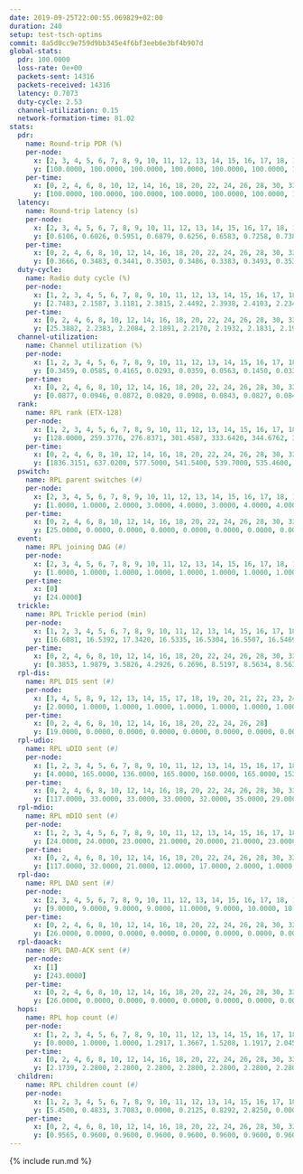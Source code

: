 ```yaml
---
date: 2019-09-25T22:00:55.069829+02:00
duration: 240
setup: test-tsch-optims
commit: 8a5d0cc9e759d9bb345e4f6bf3eeb6e3bf4b907d
global-stats:
  pdr: 100.0000
  loss-rate: 0e+00
  packets-sent: 14316
  packets-received: 14316
  latency: 0.7073
  duty-cycle: 2.53
  channel-utilization: 0.15
  network-formation-time: 81.02
stats:
  pdr:
    name: Round-trip PDR (%)
    per-node:
      x: [2, 3, 4, 5, 6, 7, 8, 9, 10, 11, 12, 13, 14, 15, 16, 17, 18, 19, 20, 21, 22, 23, 24, 25]
      y: [100.0000, 100.0000, 100.0000, 100.0000, 100.0000, 100.0000, 100.0000, 100.0000, 100.0000, 100.0000, 100.0000, 100.0000, 100.0000, 100.0000, 100.0000, 100.0000, 100.0000, 100.0000, 100.0000, 100.0000, 100.0000, 100.0000, 100.0000, 100.0000]
    per-time:
      x: [0, 2, 4, 6, 8, 10, 12, 14, 16, 18, 20, 22, 24, 26, 28, 30, 32, 34, 36, 38, 40, 42, 44, 46, 48, 50, 52, 54, 56, 58, 60, 62, 64, 66, 68, 70, 72, 74, 76, 78, 80, 82, 84, 86, 88, 90, 92, 94, 96, 98, 100, 102, 104, 106, 108, 110, 112, 114, 116, 118, 120, 122, 124, 126, 128, 130, 132, 134, 136, 138, 140, 142, 144, 146, 148, 150, 152, 154, 156, 158, 160, 162, 164, 166, 168, 170, 172, 174, 176, 178, 180, 182, 184, 186, 188, 190, 192, 194, 196, 198, 200, 202, 204, 206, 208, 210, 212, 214, 216, 218, 220, 222, 224, 226, 228, 230, 232, 234, 236, 238]
      y: [100.0000, 100.0000, 100.0000, 100.0000, 100.0000, 100.0000, 100.0000, 100.0000, 100.0000, 100.0000, 100.0000, 100.0000, 100.0000, 100.0000, 100.0000, 100.0000, 100.0000, 100.0000, 100.0000, 100.0000, 100.0000, 100.0000, 100.0000, 100.0000, 100.0000, 100.0000, 100.0000, 100.0000, 100.0000, 100.0000, 100.0000, 100.0000, 100.0000, 100.0000, 100.0000, 100.0000, 100.0000, 100.0000, 100.0000, 100.0000, 100.0000, 100.0000, 100.0000, 100.0000, 100.0000, 100.0000, 100.0000, 100.0000, 100.0000, 100.0000, 100.0000, 100.0000, 100.0000, 100.0000, 100.0000, 100.0000, 100.0000, 100.0000, 100.0000, 100.0000, 100.0000, 100.0000, 100.0000, 100.0000, 100.0000, 100.0000, 100.0000, 100.0000, 100.0000, 100.0000, 100.0000, 100.0000, 100.0000, 100.0000, 100.0000, 100.0000, 100.0000, 100.0000, 100.0000, 100.0000, 100.0000, 100.0000, 100.0000, 100.0000, 100.0000, 100.0000, 100.0000, 100.0000, 100.0000, 100.0000, 100.0000, 100.0000, 100.0000, 100.0000, 100.0000, 100.0000, 100.0000, 100.0000, 100.0000, 100.0000, 100.0000, 100.0000, 100.0000, 100.0000, 100.0000, 100.0000, 100.0000, 100.0000, 100.0000, 100.0000, 100.0000, 100.0000, 100.0000, 100.0000, 100.0000, 100.0000, 100.0000, 100.0000, 100.0000, 100.0000]
  latency:
    name: Round-trip latency (s)
    per-node:
      x: [2, 3, 4, 5, 6, 7, 8, 9, 10, 11, 12, 13, 14, 15, 16, 17, 18, 19, 20, 21, 22, 23, 24, 25]
      y: [0.6106, 0.6026, 0.5951, 0.6879, 0.6256, 0.6583, 0.7258, 0.7383, 0.6588, 0.6921, 0.6697, 0.7011, 0.7314, 0.6804, 0.6932, 0.7016, 0.6920, 0.7444, 0.7065, 0.7008, 0.7327, 0.8604, 0.9029, 0.8641]
    per-time:
      x: [0, 2, 4, 6, 8, 10, 12, 14, 16, 18, 20, 22, 24, 26, 28, 30, 32, 34, 36, 38, 40, 42, 44, 46, 48, 50, 52, 54, 56, 58, 60, 62, 64, 66, 68, 70, 72, 74, 76, 78, 80, 82, 84, 86, 88, 90, 92, 94, 96, 98, 100, 102, 104, 106, 108, 110, 112, 114, 116, 118, 120, 122, 124, 126, 128, 130, 132, 134, 136, 138, 140, 142, 144, 146, 148, 150, 152, 154, 156, 158, 160, 162, 164, 166, 168, 170, 172, 174, 176, 178, 180, 182, 184, 186, 188, 190, 192, 194, 196, 198, 200, 202, 204, 206, 208, 210, 212, 214, 216, 218, 220, 222, 224, 226, 228, 230, 232, 234, 236, 238]
      y: [0.3666, 0.3483, 0.3441, 0.3503, 0.3486, 0.3383, 0.3493, 0.3534, 0.3355, 0.3535, 0.3526, 0.3678, 0.3879, 0.3822, 0.3272, 0.3282, 0.3377, 0.3290, 0.3358, 0.3175, 0.3292, 0.3265, 0.3217, 0.3182, 0.3208, 0.3271, 0.3212, 0.3259, 0.3265, 0.3141, 0.3241, 0.3344, 0.3133, 0.3197, 0.3245, 0.3441, 0.3327, 0.3478, 0.3299, 0.3404, 0.3049, 0.3739, 0.3657, 0.4046, 0.3729, 0.3451, 0.3583, 0.3422, 0.3572, 0.3391, 0.3458, 0.3260, 0.3244, 0.4200, 0.4009, 0.3363, 0.3662, 0.3551, 0.3251, 0.4572, 0.4755, 0.4428, 0.3490, 0.3330, 0.3577, 0.7207, 1.2108, 0.8390, 0.6519, 0.6159, 0.4582, 0.7038, 1.2637, 1.2587, 1.0664, 0.8046, 0.5436, 0.7910, 1.2517, 1.2482, 1.2415, 1.1332, 0.8577, 0.9304, 1.2722, 1.2642, 1.2811, 1.2379, 1.1704, 1.0643, 1.2487, 1.2649, 1.2349, 1.2745, 1.2557, 1.2409, 1.2711, 1.2558, 1.2661, 1.2637, 1.2765, 1.2706, 1.2546, 1.2685, 1.2701, 1.2778, 1.2644, 1.2584, 1.2588, 1.2679, 1.2566, 1.2639, 1.2763, 1.2518, 1.2120, 1.2373, 1.2469, 1.2441, 1.2243, 1.2450]
  duty-cycle:
    name: Radio duty cycle (%)
    per-node:
      x: [1, 2, 3, 4, 5, 6, 7, 8, 9, 10, 11, 12, 13, 14, 15, 16, 17, 18, 19, 20, 21, 22, 23, 24, 25]
      y: [2.7483, 2.1587, 3.1181, 2.3815, 2.4492, 2.3938, 2.4103, 2.2349, 2.2518, 2.2062, 2.1975, 2.3004, 2.4053, 2.3706, 2.5854, 2.3405, 2.2413, 2.3246, 2.3458, 2.3809, 2.3803, 2.3490, 2.4734, 2.4335, 2.3309]
    per-time:
      x: [0, 2, 4, 6, 8, 10, 12, 14, 16, 18, 20, 22, 24, 26, 28, 30, 32, 34, 36, 38, 40, 42, 44, 46, 48, 50, 52, 54, 56, 58, 60, 62, 64, 66, 68, 70, 72, 74, 76, 78, 80, 82, 84, 86, 88, 90, 92, 94, 96, 98, 100, 102, 104, 106, 108, 110, 112, 114, 116, 118, 120, 122, 124, 126, 128, 130, 132, 134, 136, 138, 140, 142, 144, 146, 148, 150, 152, 154, 156, 158, 160, 162, 164, 166, 168, 170, 172, 174, 176, 178, 180, 182, 184, 186, 188, 190, 192, 194, 196, 198, 200, 202, 204, 206, 208, 210, 212, 214, 216, 218, 220, 222, 224, 226, 228, 230, 232, 234, 236, 238, 240]
      y: [25.3882, 2.2383, 2.2084, 2.1891, 2.2170, 2.1932, 2.1831, 2.1975, 2.2053, 2.1903, 2.1984, 3.0555, 2.9650, 3.0796, 3.1061, 2.1882, 2.1871, 2.1952, 2.1851, 2.1977, 2.1781, 2.1850, 2.1827, 2.1887, 2.1765, 2.1848, 2.1854, 2.1771, 2.2247, 2.1870, 2.1837, 2.1924, 2.1878, 2.1862, 2.1859, 2.1818, 2.1800, 2.1906, 2.1905, 2.1731, 2.1932, 2.1758, 2.2394, 2.2354, 2.2176, 2.2037, 2.1995, 2.1963, 2.1920, 2.2170, 2.1994, 2.1996, 2.2003, 2.1918, 2.2100, 2.2065, 2.2168, 2.2289, 2.1994, 2.2045, 2.1981, 2.2138, 2.1935, 2.2019, 2.1858, 2.2039, 2.1895, 2.1931, 2.2083, 2.1883, 2.1822, 2.1941, 2.1844, 2.1961, 2.1819, 2.1713, 2.1968, 2.1867, 2.1927, 2.1644, 2.1644, 2.1515, 2.1896, 2.1847, 2.1890, 2.1973, 2.2088, 2.1863, 2.1694, 2.1745, 2.1933, 2.1648, 2.1775, 2.1566, 2.1988, 2.1743, 2.1663, 2.1963, 2.1678, 2.1871, 2.1907, 2.1971, 2.1851, 2.1777, 2.1745, 2.1876, 2.1806, 2.1727, 2.1699, 2.1900, 2.1837, 2.1892, 2.1882, 2.1845, 2.1736, 2.1568, 2.1844, 2.1785, 2.1907, 2.1637, null]
  channel-utilization:
    name: Channel utilization (%)
    per-node:
      x: [1, 2, 3, 4, 5, 6, 7, 8, 9, 10, 11, 12, 13, 14, 15, 16, 17, 18, 19, 20, 21, 22, 23, 24, 25]
      y: [0.3459, 0.0585, 0.4165, 0.0293, 0.0359, 0.0563, 0.1450, 0.0332, 0.0320, 0.0857, 0.0382, 0.0348, 0.0349, 0.0316, 0.2198, 0.0993, 0.0377, 0.0774, 0.0337, 0.0565, 0.0544, 0.0400, 0.0309, 0.0310, 0.0323]
    per-time:
      x: [0, 2, 4, 6, 8, 10, 12, 14, 16, 18, 20, 22, 24, 26, 28, 30, 32, 34, 36, 38, 40, 42, 44, 46, 48, 50, 52, 54, 56, 58, 60, 62, 64, 66, 68, 70, 72, 74, 76, 78, 80, 82, 84, 86, 88, 90, 92, 94, 96, 98, 100, 102, 104, 106, 108, 110, 112, 114, 116, 118, 120, 122, 124, 126, 128, 130, 132, 134, 136, 138, 140, 142, 144, 146, 148, 150, 152, 154, 156, 158, 160, 162, 164, 166, 168, 170, 172, 174, 176, 178, 180, 182, 184, 186, 188, 190, 192, 194, 196, 198, 200, 202, 204, 206, 208, 210, 212, 214, 216, 218, 220, 222, 224, 226, 228, 230, 232, 234, 236, 238, 240]
      y: [0.0877, 0.0946, 0.0872, 0.0820, 0.0908, 0.0843, 0.0827, 0.0848, 0.0876, 0.0843, 0.0877, 0.4045, 0.3386, 0.3965, 0.4208, 0.0821, 0.0824, 0.0855, 0.0843, 0.0863, 0.0805, 0.0820, 0.0796, 0.0812, 0.0813, 0.0823, 0.0812, 0.0832, 0.0949, 0.0808, 0.0822, 0.0857, 0.0832, 0.0834, 0.0798, 0.0801, 0.0825, 0.0872, 0.0845, 0.0814, 0.0855, 0.0804, 0.1048, 0.0964, 0.0928, 0.0859, 0.0862, 0.0886, 0.0827, 0.0888, 0.0828, 0.0828, 0.0860, 0.0822, 0.0872, 0.0856, 0.0907, 0.0928, 0.0843, 0.0830, 0.0849, 0.0885, 0.0832, 0.0866, 0.0803, 0.0857, 0.0802, 0.0824, 0.0860, 0.0813, 0.0789, 0.0841, 0.0808, 0.0817, 0.0795, 0.0743, 0.0837, 0.0781, 0.0804, 0.0749, 0.0731, 0.0693, 0.0819, 0.0788, 0.0809, 0.0828, 0.0854, 0.0826, 0.0770, 0.0767, 0.0829, 0.0758, 0.0776, 0.0705, 0.0844, 0.0765, 0.0738, 0.0848, 0.0748, 0.0812, 0.0817, 0.0831, 0.0816, 0.0774, 0.0775, 0.0832, 0.0790, 0.0776, 0.0755, 0.0812, 0.0792, 0.0802, 0.0808, 0.0795, 0.0769, 0.0722, 0.0783, 0.0781, 0.0789, 0.0687, null]
  rank:
    name: RPL rank (ETX-128)
    per-node:
      x: [1, 2, 3, 4, 5, 6, 7, 8, 9, 10, 11, 12, 13, 14, 15, 16, 17, 18, 19, 20, 21, 22, 23, 24, 25]
      y: [128.0000, 259.3776, 276.8371, 301.4587, 333.6420, 344.6762, 309.4362, 446.4549, 577.7664, 405.8107, 547.3580, 421.6154, 471.1532, 532.0000, 416.0498, 465.7552, 549.7819, 582.0656, 625.9098, 624.2355, 604.7603, 612.5602, 717.2490, 720.6955, 1016.2163]
    per-time:
      x: [0, 2, 4, 6, 8, 10, 12, 14, 16, 18, 20, 22, 24, 26, 28, 30, 32, 34, 36, 38, 40, 42, 44, 46, 48, 50, 52, 54, 56, 58, 60, 62, 64, 66, 68, 70, 72, 74, 76, 78, 80, 82, 84, 86, 88, 90, 92, 94, 96, 98, 100, 102, 104, 106, 108, 110, 112, 114, 116, 118, 120, 122, 124, 126, 128, 130, 132, 134, 136, 138, 140, 142, 144, 146, 148, 150, 152, 154, 156, 158, 160, 162, 164, 166, 168, 170, 172, 174, 176, 178, 180, 182, 184, 186, 188, 190, 192, 194, 196, 198, 200, 202, 204, 206, 208, 210, 212, 214, 216, 218, 220, 222, 224, 226, 228, 230, 232, 234, 236, 238, 240]
      y: [1836.3151, 637.0200, 577.5000, 541.5400, 539.7000, 535.4600, 522.9200, 509.4800, 487.3200, 530.1800, 523.2600, 364.8725, 295.6786, 300.4369, 304.3666, 472.1200, 474.8200, 497.9800, 495.9600, 493.7843, 489.5600, 486.3400, 487.5192, 486.0600, 476.7800, 476.1373, 475.3800, 477.5600, 483.7451, 484.8400, 485.4600, 497.3137, 510.7400, 500.0192, 490.2800, 490.4314, 496.7647, 497.8824, 496.9400, 492.7800, 481.4400, 493.2200, 521.4717, 523.1373, 537.3800, 516.2745, 519.1373, 512.4808, 510.5686, 496.6481, 484.6400, 480.7600, 478.2000, 488.2200, 499.3846, 488.3000, 493.1800, 473.0392, 464.5000, 460.9800, 464.2941, 460.1600, 471.0784, 467.7000, 470.6200, 461.7963, 458.7800, 460.3077, 452.8400, 452.9600, 454.0600, 454.2400, 456.1887, 439.3077, 441.9808, 437.8000, 432.8200, 436.9800, 442.9600, 444.4800, 442.0400, 442.5400, 449.8400, 452.1600, 455.4000, 457.0800, 455.9216, 451.7500, 450.0588, 441.0400, 451.6154, 432.8600, 443.3000, 441.4600, 446.4000, 438.1400, 436.3400, 448.8000, 448.0600, 452.7000, 450.4902, 442.7400, 440.9400, 451.0200, 450.8800, 450.2941, 445.3922, 438.2800, 443.1600, 456.2400, 456.4000, 451.0200, 456.2400, 462.8000, 464.5800, 461.4600, 457.7308, 452.6731, 461.2200, 457.9400, null]
  pswitch:
    name: RPL parent switches (#)
    per-node:
      x: [2, 3, 4, 5, 6, 7, 8, 9, 10, 11, 12, 13, 14, 15, 16, 17, 18, 19, 20, 21, 22, 23, 24, 25]
      y: [1.0000, 1.0000, 2.0000, 3.0000, 4.0000, 3.0000, 4.0000, 4.0000, 3.0000, 3.0000, 7.0000, 8.0000, 2.0000, 1.0000, 1.0000, 3.0000, 4.0000, 4.0000, 2.0000, 2.0000, 1.0000, 10.0000, 4.0000, 5.0000]
    per-time:
      x: [0, 2, 4, 6, 8, 10, 12, 14, 16, 18, 20, 22, 24, 26, 28, 30, 32, 34, 36, 38, 40, 42, 44, 46, 48, 50, 52, 54, 56, 58, 60, 62, 64, 66, 68, 70, 72, 74, 76, 78, 80, 82, 84, 86, 88, 90, 92, 94, 96, 98, 100, 102, 104, 106, 108, 110, 112, 114, 116, 118, 120, 122, 124, 126, 128, 130, 132, 134, 136, 138, 140, 142, 144, 146, 148, 150, 152, 154, 156, 158, 160, 162, 164, 166, 168, 170, 172, 174, 176, 178, 180, 182, 184, 186, 188, 190, 192, 194, 196, 198, 200, 202, 204, 206, 208, 210, 212, 214, 216, 218, 220, 222, 224, 226, 228, 230, 232, 234]
      y: [25.0000, 0.0000, 0.0000, 0.0000, 0.0000, 0.0000, 0.0000, 0.0000, 0.0000, 0.0000, 0.0000, 0.0000, 0.0000, 1.0000, 1.0000, 0.0000, 0.0000, 0.0000, 0.0000, 1.0000, 0.0000, 0.0000, 2.0000, 0.0000, 0.0000, 1.0000, 0.0000, 0.0000, 1.0000, 0.0000, 0.0000, 1.0000, 0.0000, 2.0000, 0.0000, 1.0000, 1.0000, 1.0000, 0.0000, 0.0000, 0.0000, 0.0000, 3.0000, 1.0000, 0.0000, 1.0000, 1.0000, 2.0000, 1.0000, 4.0000, 0.0000, 0.0000, 0.0000, 0.0000, 2.0000, 0.0000, 0.0000, 1.0000, 0.0000, 0.0000, 1.0000, 0.0000, 1.0000, 0.0000, 0.0000, 4.0000, 0.0000, 2.0000, 0.0000, 0.0000, 0.0000, 0.0000, 3.0000, 2.0000, 2.0000, 0.0000, 0.0000, 0.0000, 0.0000, 0.0000, 0.0000, 0.0000, 0.0000, 0.0000, 0.0000, 0.0000, 1.0000, 2.0000, 1.0000, 0.0000, 2.0000, 0.0000, 0.0000, 0.0000, 0.0000, 0.0000, 0.0000, 0.0000, 0.0000, 0.0000, 1.0000, 0.0000, 0.0000, 0.0000, 0.0000, 1.0000, 1.0000, 0.0000, 0.0000, 0.0000, 0.0000, 0.0000, 0.0000, 0.0000, 0.0000, 0.0000, 2.0000, 2.0000]
  event:
    name: RPL joining DAG (#)
    per-node:
      x: [2, 3, 4, 5, 6, 7, 8, 9, 10, 11, 12, 13, 14, 15, 16, 17, 18, 19, 20, 21, 22, 23, 24, 25]
      y: [1.0000, 1.0000, 1.0000, 1.0000, 1.0000, 1.0000, 1.0000, 1.0000, 1.0000, 1.0000, 1.0000, 1.0000, 1.0000, 1.0000, 1.0000, 1.0000, 1.0000, 1.0000, 1.0000, 1.0000, 1.0000, 1.0000, 1.0000, 1.0000]
    per-time:
      x: [0]
      y: [24.0000]
  trickle:
    name: RPL Trickle period (min)
    per-node:
      x: [1, 2, 3, 4, 5, 6, 7, 8, 9, 10, 11, 12, 13, 14, 15, 16, 17, 18, 19, 20, 21, 22, 23, 24, 25]
      y: [16.6081, 16.5392, 17.3420, 16.5335, 16.5304, 16.5507, 16.5469, 16.5418, 16.5412, 16.5380, 16.5380, 16.4821, 16.5563, 16.5262, 16.5392, 16.5302, 16.5469, 16.5507, 16.5418, 16.5290, 16.5265, 16.5251, 16.5554, 16.2132, 16.5378]
    per-time:
      x: [0, 2, 4, 6, 8, 10, 12, 14, 16, 18, 20, 22, 24, 26, 28, 30, 32, 34, 36, 38, 40, 42, 44, 46, 48, 50, 52, 54, 56, 58, 60, 62, 64, 66, 68, 70, 72, 74, 76, 78, 80, 82, 84, 86, 88, 90, 92, 94, 96, 98, 100, 102, 104, 106, 108, 110, 112, 114, 116, 118, 120, 122, 124, 126, 128, 130, 132, 134, 136, 138, 140, 142, 144, 146, 148, 150, 152, 154, 156, 158, 160, 162, 164, 166, 168, 170, 172, 174, 176, 178, 180, 182, 184, 186, 188, 190, 192, 194, 196, 198, 200, 202, 204, 206, 208, 210, 212, 214, 216, 218, 220, 222, 224, 226, 228, 230, 232, 234, 236, 238, 240]
      y: [0.3853, 1.9879, 3.5826, 4.2926, 6.2696, 8.5197, 8.5634, 8.5634, 8.7381, 16.9520, 17.1267, 17.3590, 17.4763, 17.4763, 17.4763, 17.4763, 17.4763, 17.4763, 17.4763, 17.4763, 17.4763, 17.4763, 17.4763, 17.4763, 17.4763, 17.4763, 17.4763, 17.4763, 17.4763, 17.4763, 17.4763, 17.4763, 17.4763, 17.4763, 17.4763, 17.4763, 17.4763, 17.4763, 17.4763, 17.4763, 17.4763, 17.4763, 17.4763, 17.4763, 17.4763, 17.4763, 17.4763, 17.4763, 17.4763, 17.4763, 17.4763, 17.4763, 17.4763, 17.4763, 17.4763, 17.4763, 17.4763, 17.4763, 17.4763, 17.4763, 17.4763, 17.4763, 17.4763, 17.4763, 17.4763, 17.4763, 17.4763, 17.4763, 17.4763, 17.4763, 17.4763, 17.4763, 17.4763, 17.4763, 17.4763, 17.4763, 17.4763, 17.4763, 17.4763, 17.4763, 17.4763, 17.4763, 17.4763, 17.4763, 17.4763, 17.4763, 17.4763, 17.4763, 17.4763, 17.4763, 17.4763, 17.4763, 17.4763, 17.4763, 17.4763, 17.4763, 17.4763, 17.4763, 17.4763, 17.4763, 17.4763, 17.4763, 17.4763, 17.4763, 17.4763, 17.4763, 17.4763, 17.4763, 17.4763, 17.4763, 17.4763, 17.4763, 17.4763, 17.4763, 17.4763, 17.4763, 17.4763, 17.4763, 17.4763, 17.4763, null]
  rpl-dis:
    name: RPL DIS sent (#)
    per-node:
      x: [3, 4, 5, 8, 9, 12, 13, 14, 15, 17, 18, 19, 20, 21, 22, 23, 24, 25]
      y: [2.0000, 1.0000, 1.0000, 1.0000, 1.0000, 1.0000, 1.0000, 1.0000, 1.0000, 1.0000, 1.0000, 1.0000, 1.0000, 1.0000, 1.0000, 2.0000, 2.0000, 1.0000]
    per-time:
      x: [0, 2, 4, 6, 8, 10, 12, 14, 16, 18, 20, 22, 24, 26, 28]
      y: [19.0000, 0.0000, 0.0000, 0.0000, 0.0000, 0.0000, 0.0000, 0.0000, 0.0000, 0.0000, 0.0000, 0.0000, 1.0000, 0.0000, 1.0000]
  rpl-udio:
    name: RPL uDIO sent (#)
    per-node:
      x: [1, 2, 3, 4, 5, 6, 7, 8, 9, 10, 11, 12, 13, 14, 15, 16, 17, 18, 19, 20, 21, 22, 23, 24, 25]
      y: [4.0000, 165.0000, 136.0000, 165.0000, 160.0000, 165.0000, 152.0000, 169.0000, 172.0000, 159.0000, 168.0000, 170.0000, 168.0000, 172.0000, 135.0000, 172.0000, 164.0000, 164.0000, 168.0000, 164.0000, 166.0000, 166.0000, 168.0000, 168.0000, 170.0000]
    per-time:
      x: [0, 2, 4, 6, 8, 10, 12, 14, 16, 18, 20, 22, 24, 26, 28, 30, 32, 34, 36, 38, 40, 42, 44, 46, 48, 50, 52, 54, 56, 58, 60, 62, 64, 66, 68, 70, 72, 74, 76, 78, 80, 82, 84, 86, 88, 90, 92, 94, 96, 98, 100, 102, 104, 106, 108, 110, 112, 114, 116, 118, 120, 122, 124, 126, 128, 130, 132, 134, 136, 138, 140, 142, 144, 146, 148, 150, 152, 154, 156, 158, 160, 162, 164, 166, 168, 170, 172, 174, 176, 178, 180, 182, 184, 186, 188, 190, 192, 194, 196, 198, 200, 202, 204, 206, 208, 210, 212, 214, 216, 218, 220, 222, 224, 226, 228, 230, 232, 234, 236, 238, 240]
      y: [117.0000, 33.0000, 33.0000, 33.0000, 32.0000, 35.0000, 29.0000, 30.0000, 32.0000, 36.0000, 34.0000, 42.0000, 36.0000, 30.0000, 28.0000, 32.0000, 35.0000, 32.0000, 29.0000, 31.0000, 31.0000, 25.0000, 32.0000, 28.0000, 31.0000, 34.0000, 31.0000, 32.0000, 29.0000, 30.0000, 34.0000, 35.0000, 33.0000, 33.0000, 32.0000, 30.0000, 28.0000, 36.0000, 35.0000, 31.0000, 34.0000, 31.0000, 35.0000, 28.0000, 35.0000, 31.0000, 32.0000, 31.0000, 31.0000, 34.0000, 29.0000, 36.0000, 36.0000, 29.0000, 37.0000, 31.0000, 28.0000, 34.0000, 30.0000, 33.0000, 28.0000, 36.0000, 34.0000, 28.0000, 36.0000, 31.0000, 34.0000, 27.0000, 34.0000, 28.0000, 32.0000, 31.0000, 35.0000, 27.0000, 31.0000, 34.0000, 30.0000, 29.0000, 37.0000, 28.0000, 31.0000, 30.0000, 36.0000, 31.0000, 27.0000, 32.0000, 32.0000, 32.0000, 31.0000, 33.0000, 34.0000, 32.0000, 32.0000, 32.0000, 34.0000, 33.0000, 33.0000, 30.0000, 31.0000, 30.0000, 37.0000, 35.0000, 31.0000, 31.0000, 32.0000, 33.0000, 29.0000, 33.0000, 34.0000, 35.0000, 32.0000, 29.0000, 35.0000, 35.0000, 33.0000, 31.0000, 28.0000, 31.0000, 36.0000, 29.0000, 1.0000]
  rpl-mdio:
    name: RPL mDIO sent (#)
    per-node:
      x: [1, 2, 3, 4, 5, 6, 7, 8, 9, 10, 11, 12, 13, 14, 15, 16, 17, 18, 19, 20, 21, 22, 23, 24, 25]
      y: [24.0000, 24.0000, 23.0000, 21.0000, 20.0000, 21.0000, 23.0000, 21.0000, 20.0000, 23.0000, 21.0000, 22.0000, 20.0000, 20.0000, 21.0000, 23.0000, 22.0000, 20.0000, 21.0000, 20.0000, 21.0000, 20.0000, 23.0000, 26.0000, 20.0000]
    per-time:
      x: [0, 2, 4, 6, 8, 10, 12, 14, 16, 18, 20, 22, 24, 26, 28, 30, 32, 34, 36, 38, 40, 42, 44, 46, 48, 50, 52, 54, 56, 58, 60, 62, 64, 66, 68, 70, 72, 74, 76, 78, 80, 82, 84, 86, 88, 90, 92, 94, 96, 98, 100, 102, 104, 106, 108, 110, 112, 114, 116, 118, 120, 122, 124, 126, 128, 130, 132, 134, 136, 138, 140, 142, 144, 146, 148, 150, 152, 154, 156, 158, 160, 162, 164, 166, 168, 170, 172, 174, 176, 178, 180, 182, 184, 186, 188, 190, 192, 194, 196, 198, 200, 202, 204, 206, 208, 210, 212, 214, 216, 218, 220, 222, 224, 226, 228, 230, 232, 234, 236, 238, 240]
      y: [117.0000, 32.0000, 21.0000, 12.0000, 17.0000, 2.0000, 1.0000, 13.0000, 9.0000, 2.0000, 0.0000, 2.0000, 0.0000, 5.0000, 6.0000, 2.0000, 7.0000, 3.0000, 1.0000, 0.0000, 1.0000, 0.0000, 3.0000, 8.0000, 1.0000, 7.0000, 4.0000, 0.0000, 2.0000, 0.0000, 2.0000, 5.0000, 3.0000, 4.0000, 6.0000, 4.0000, 1.0000, 0.0000, 0.0000, 2.0000, 4.0000, 6.0000, 6.0000, 5.0000, 1.0000, 0.0000, 1.0000, 0.0000, 2.0000, 8.0000, 4.0000, 4.0000, 5.0000, 0.0000, 0.0000, 1.0000, 0.0000, 9.0000, 3.0000, 5.0000, 5.0000, 2.0000, 0.0000, 0.0000, 1.0000, 1.0000, 6.0000, 3.0000, 7.0000, 6.0000, 2.0000, 0.0000, 0.0000, 1.0000, 3.0000, 4.0000, 6.0000, 4.0000, 6.0000, 1.0000, 1.0000, 0.0000, 0.0000, 2.0000, 7.0000, 5.0000, 8.0000, 1.0000, 0.0000, 1.0000, 0.0000, 1.0000, 4.0000, 4.0000, 8.0000, 5.0000, 3.0000, 0.0000, 0.0000, 0.0000, 1.0000, 6.0000, 5.0000, 7.0000, 4.0000, 2.0000, 0.0000, 1.0000, 0.0000, 3.0000, 4.0000, 8.0000, 6.0000, 3.0000, 0.0000, 0.0000, 0.0000, 0.0000, 5.0000, 7.0000, 1.0000]
  rpl-dao:
    name: RPL DAO sent (#)
    per-node:
      x: [2, 3, 4, 5, 6, 7, 8, 9, 10, 11, 12, 13, 14, 15, 16, 17, 18, 19, 20, 21, 22, 23, 24, 25]
      y: [9.0000, 9.0000, 9.0000, 9.0000, 11.0000, 9.0000, 10.0000, 10.0000, 10.0000, 10.0000, 12.0000, 14.0000, 10.0000, 9.0000, 9.0000, 10.0000, 10.0000, 10.0000, 9.0000, 10.0000, 9.0000, 13.0000, 10.0000, 12.0000]
    per-time:
      x: [0, 2, 4, 6, 8, 10, 12, 14, 16, 18, 20, 22, 24, 26, 28, 30, 32, 34, 36, 38, 40, 42, 44, 46, 48, 50, 52, 54, 56, 58, 60, 62, 64, 66, 68, 70, 72, 74, 76, 78, 80, 82, 84, 86, 88, 90, 92, 94, 96, 98, 100, 102, 104, 106, 108, 110, 112, 114, 116, 118, 120, 122, 124, 126, 128, 130, 132, 134, 136, 138, 140, 142, 144, 146, 148, 150, 152, 154, 156, 158, 160, 162, 164, 166, 168, 170, 172, 174, 176, 178, 180, 182, 184, 186, 188, 190, 192, 194, 196, 198, 200, 202, 204, 206, 208, 210, 212, 214, 216, 218, 220, 222, 224, 226, 228, 230, 232, 234, 236, 238]
      y: [26.0000, 0.0000, 0.0000, 0.0000, 0.0000, 0.0000, 0.0000, 0.0000, 0.0000, 0.0000, 0.0000, 1.0000, 0.0000, 1.0000, 21.0000, 1.0000, 0.0000, 0.0000, 0.0000, 1.0000, 0.0000, 0.0000, 1.0000, 0.0000, 0.0000, 2.0000, 0.0000, 0.0000, 21.0000, 1.0000, 0.0000, 1.0000, 0.0000, 2.0000, 0.0000, 1.0000, 2.0000, 1.0000, 0.0000, 0.0000, 1.0000, 0.0000, 12.0000, 5.0000, 0.0000, 2.0000, 1.0000, 2.0000, 1.0000, 5.0000, 1.0000, 0.0000, 0.0000, 0.0000, 3.0000, 0.0000, 5.0000, 6.0000, 1.0000, 1.0000, 2.0000, 1.0000, 1.0000, 3.0000, 2.0000, 4.0000, 0.0000, 2.0000, 2.0000, 0.0000, 1.0000, 6.0000, 3.0000, 3.0000, 2.0000, 0.0000, 0.0000, 3.0000, 2.0000, 3.0000, 1.0000, 0.0000, 1.0000, 1.0000, 1.0000, 4.0000, 3.0000, 4.0000, 3.0000, 1.0000, 2.0000, 1.0000, 2.0000, 2.0000, 1.0000, 0.0000, 0.0000, 1.0000, 0.0000, 4.0000, 4.0000, 4.0000, 2.0000, 2.0000, 0.0000, 4.0000, 2.0000, 2.0000, 1.0000, 0.0000, 0.0000, 1.0000, 0.0000, 3.0000, 3.0000, 4.0000, 3.0000, 4.0000, 0.0000, 3.0000]
  rpl-daoack:
    name: RPL DAO-ACK sent (#)
    per-node:
      x: [1]
      y: [243.0000]
    per-time:
      x: [0, 2, 4, 6, 8, 10, 12, 14, 16, 18, 20, 22, 24, 26, 28, 30, 32, 34, 36, 38, 40, 42, 44, 46, 48, 50, 52, 54, 56, 58, 60, 62, 64, 66, 68, 70, 72, 74, 76, 78, 80, 82, 84, 86, 88, 90, 92, 94, 96, 98, 100, 102, 104, 106, 108, 110, 112, 114, 116, 118, 120, 122, 124, 126, 128, 130, 132, 134, 136, 138, 140, 142, 144, 146, 148, 150, 152, 154, 156, 158, 160, 162, 164, 166, 168, 170, 172, 174, 176, 178, 180, 182, 184, 186, 188, 190, 192, 194, 196, 198, 200, 202, 204, 206, 208, 210, 212, 214, 216, 218, 220, 222, 224, 226, 228, 230, 232, 234, 236, 238]
      y: [26.0000, 0.0000, 0.0000, 0.0000, 0.0000, 0.0000, 0.0000, 0.0000, 0.0000, 0.0000, 0.0000, 1.0000, 0.0000, 1.0000, 22.0000, 0.0000, 0.0000, 0.0000, 0.0000, 1.0000, 0.0000, 0.0000, 1.0000, 0.0000, 0.0000, 2.0000, 0.0000, 0.0000, 21.0000, 1.0000, 0.0000, 1.0000, 0.0000, 2.0000, 0.0000, 2.0000, 1.0000, 1.0000, 0.0000, 0.0000, 1.0000, 0.0000, 12.0000, 5.0000, 0.0000, 2.0000, 1.0000, 2.0000, 1.0000, 5.0000, 1.0000, 0.0000, 0.0000, 0.0000, 3.0000, 0.0000, 5.0000, 6.0000, 1.0000, 1.0000, 2.0000, 1.0000, 1.0000, 4.0000, 1.0000, 4.0000, 0.0000, 2.0000, 2.0000, 0.0000, 1.0000, 6.0000, 3.0000, 3.0000, 2.0000, 0.0000, 0.0000, 4.0000, 1.0000, 3.0000, 1.0000, 0.0000, 1.0000, 1.0000, 1.0000, 4.0000, 3.0000, 4.0000, 3.0000, 1.0000, 2.0000, 1.0000, 2.0000, 2.0000, 1.0000, 0.0000, 0.0000, 1.0000, 0.0000, 4.0000, 4.0000, 4.0000, 2.0000, 2.0000, 0.0000, 4.0000, 2.0000, 2.0000, 1.0000, 0.0000, 0.0000, 1.0000, 0.0000, 3.0000, 3.0000, 5.0000, 2.0000, 4.0000, 0.0000, 3.0000]
  hops:
    name: RPL hop count (#)
    per-node:
      x: [1, 2, 3, 4, 5, 6, 7, 8, 9, 10, 11, 12, 13, 14, 15, 16, 17, 18, 19, 20, 21, 22, 23, 24, 25]
      y: [0.0000, 1.0000, 1.0000, 1.2917, 1.3667, 1.5208, 1.1917, 2.0458, 2.4333, 1.3750, 2.1917, 2.0375, 2.2583, 2.6067, 2.0000, 2.0000, 2.3292, 2.6500, 3.0000, 3.0000, 3.0000, 3.0000, 4.0000, 4.0000, 3.7657]
    per-time:
      x: [0, 2, 4, 6, 8, 10, 12, 14, 16, 18, 20, 22, 24, 26, 28, 30, 32, 34, 36, 38, 40, 42, 44, 46, 48, 50, 52, 54, 56, 58, 60, 62, 64, 66, 68, 70, 72, 74, 76, 78, 80, 82, 84, 86, 88, 90, 92, 94, 96, 98, 100, 102, 104, 106, 108, 110, 112, 114, 116, 118, 120, 122, 124, 126, 128, 130, 132, 134, 136, 138, 140, 142, 144, 146, 148, 150, 152, 154, 156, 158, 160, 162, 164, 166, 168, 170, 172, 174, 176, 178, 180, 182, 184, 186, 188, 190, 192, 194, 196, 198, 200, 202, 204, 206, 208, 210, 212, 214, 216, 218, 220, 222, 224, 226, 228, 230, 232, 234, 236, 238]
      y: [2.1739, 2.2800, 2.2800, 2.2800, 2.2800, 2.2800, 2.2800, 2.2800, 2.2800, 2.2800, 2.2800, 2.2800, 2.2800, 2.2800, 2.2800, 2.2800, 2.2800, 2.2800, 2.2800, 2.2800, 2.2800, 2.2800, 2.2000, 2.2000, 2.2000, 2.2000, 2.2000, 2.2000, 2.2200, 2.2400, 2.2400, 2.2400, 2.2400, 2.2400, 2.2400, 2.2000, 2.2000, 2.2000, 2.2000, 2.2000, 2.2000, 2.2000, 2.5200, 2.4800, 2.4400, 2.3600, 2.3400, 2.3000, 2.2800, 2.3200, 2.3200, 2.3200, 2.3200, 2.3200, 2.3200, 2.3200, 2.3200, 2.3200, 2.3200, 2.3200, 2.3200, 2.3200, 2.3000, 2.2800, 2.2800, 2.1800, 2.2000, 2.2000, 2.2000, 2.2000, 2.2000, 2.2000, 2.2000, 2.1400, 2.1200, 2.1200, 2.1200, 2.1200, 2.1200, 2.1200, 2.1200, 2.1200, 2.1200, 2.1200, 2.1200, 2.1200, 2.1200, 2.1200, 2.1000, 2.0800, 2.0800, 2.0800, 2.0800, 2.0800, 2.0800, 2.0800, 2.0800, 2.0800, 2.0800, 2.0800, 2.0800, 2.0800, 2.0800, 2.0800, 2.0800, 2.0800, 2.0800, 2.0800, 2.0800, 2.0800, 2.0800, 2.0800, 2.0800, 2.0800, 2.0800, 2.0800, 2.1200, 2.1200, 2.1200, 2.1200]
  children:
    name: RPL children count (#)
    per-node:
      x: [1, 2, 3, 4, 5, 6, 7, 8, 9, 10, 11, 12, 13, 14, 15, 16, 17, 18, 19, 20, 21, 22, 23, 24, 25]
      y: [5.4500, 0.4833, 3.7083, 0.0000, 0.2125, 0.8292, 2.8250, 0.0000, 0.0000, 1.6917, 0.0667, 0.0833, 0.0667, 0.0000, 3.5375, 1.8125, 0.1125, 1.3125, 0.0375, 0.7792, 0.6792, 0.2958, 0.0000, 0.0000, 0.0000]
    per-time:
      x: [0, 2, 4, 6, 8, 10, 12, 14, 16, 18, 20, 22, 24, 26, 28, 30, 32, 34, 36, 38, 40, 42, 44, 46, 48, 50, 52, 54, 56, 58, 60, 62, 64, 66, 68, 70, 72, 74, 76, 78, 80, 82, 84, 86, 88, 90, 92, 94, 96, 98, 100, 102, 104, 106, 108, 110, 112, 114, 116, 118, 120, 122, 124, 126, 128, 130, 132, 134, 136, 138, 140, 142, 144, 146, 148, 150, 152, 154, 156, 158, 160, 162, 164, 166, 168, 170, 172, 174, 176, 178, 180, 182, 184, 186, 188, 190, 192, 194, 196, 198, 200, 202, 204, 206, 208, 210, 212, 214, 216, 218, 220, 222, 224, 226, 228, 230, 232, 234, 236, 238]
      y: [0.9565, 0.9600, 0.9600, 0.9600, 0.9600, 0.9600, 0.9600, 0.9600, 0.9600, 0.9600, 0.9600, 0.9600, 0.9600, 0.9600, 0.9600, 0.9600, 0.9600, 0.9600, 0.9600, 0.9600, 0.9600, 0.9600, 0.9600, 0.9600, 0.9600, 0.9600, 0.9600, 0.9600, 0.9600, 0.9600, 0.9600, 0.9600, 0.9600, 0.9600, 0.9600, 0.9600, 0.9600, 0.9600, 0.9600, 0.9600, 0.9600, 0.9600, 0.9600, 0.9600, 0.9600, 0.9600, 0.9600, 0.9600, 0.9600, 0.9600, 0.9600, 0.9600, 0.9600, 0.9600, 0.9600, 0.9600, 0.9600, 0.9600, 0.9600, 0.9600, 0.9600, 0.9600, 0.9600, 0.9600, 0.9600, 0.9600, 0.9600, 0.9600, 0.9600, 0.9600, 0.9600, 0.9600, 0.9600, 0.9600, 0.9600, 0.9600, 0.9600, 0.9600, 0.9600, 0.9600, 0.9600, 0.9600, 0.9600, 0.9600, 0.9600, 0.9600, 0.9600, 0.9600, 0.9600, 0.9600, 0.9600, 0.9600, 0.9600, 0.9600, 0.9600, 0.9600, 0.9600, 0.9600, 0.9600, 0.9600, 0.9600, 0.9600, 0.9600, 0.9600, 0.9600, 0.9600, 0.9600, 0.9600, 0.9600, 0.9600, 0.9600, 0.9600, 0.9600, 0.9600, 0.9600, 0.9600, 0.9600, 0.9600, 0.9600, 0.9600]
---
```


{% include run.md %}

